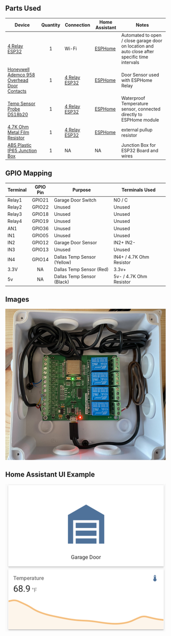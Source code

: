 ## Parts Used

| Device  | Quantity | Connection | Home Assistant | Notes |
| ------------- | :---: | ------------- | ------------- | ------------- |
| [4 Relay ESP32](https://amzn.to/3abd0vG) | 1 | Wi-Fi | [ESPHome](https://www.home-assistant.io/integrations/esphome/)| Automated to open / close garage door on location and auto close after specific time intervals |
| [Honeywell Ademco 958 Overhead Door Contacts](https://amzn.to/33CpKZG) | 1 | [4 Relay ESP32](https://amzn.to/3abd0vG) | [ESPHome](https://www.home-assistant.io/integrations/esphome/)| Door Sensor used with ESPHome Relay |
| [Temp Sensor Probe DS18b20](https://amzn.to/3bx9RGF) | 1 | [4 Relay ESP32](https://amzn.to/3abd0vG) | [ESPHome](https://www.home-assistant.io/integrations/esphome/) | Waterproof Temperature sensor, connected directly to ESPHome module |
| [4.7K Ohm Metal Film Resistor](https://amzn.to/3ar95uB) | 1 | [4 Relay ESP32](https://amzn.to/3abd0vG) | [ESPHome](https://www.home-assistant.io/integrations/esphome/) | external pullup resistor |
| [ABS Plastic IP65 Junction Box](https://amzn.to/3asXMCa) | 1 | NA | NA | Junction Box for ESP32 Board and wires |

## GPIO Mapping

| Terminal  | GPIO Pin | Purpose | Terminals Used |
| ------------- | :---: | ------------- | ------------- |
| Relay1 | GPIO21 | Garage Door Switch | NO / C |
| Relay2 | GPIO22 | Unused | Unused |
| Relay3 | GPIO18 | Unused | Unused |
| Relay4 | GPIO19 | Unused | Unused |
| AN1 | GPIO36 | Unused | Unused |
| IN1 | GPIO05 | Unused | Unused |
| IN2 | GPIO12 | Garage Door Sensor | IN2+ IN2- |
| IN3 | GPIO13 | Unused | Unused |
| IN4 | GPIO14 | Dallas Temp Sensor (Yellow) | IN4+ / 4.7K Ohm Resistor |
| 3.3V | NA | Dallas Temp Sensor (Red) | 3.3v+ |
| 5v | NA | Dallas Temp Sensor (Black) | 5v- / 4.7K Ohm Resistor |

## Images
![UI](images/4RelayESP32.jpeg?raw=true "ESP32")

## Home Assistant UI Example
![UI](images/ha-esp32.png?raw=true "HA UI Example")
